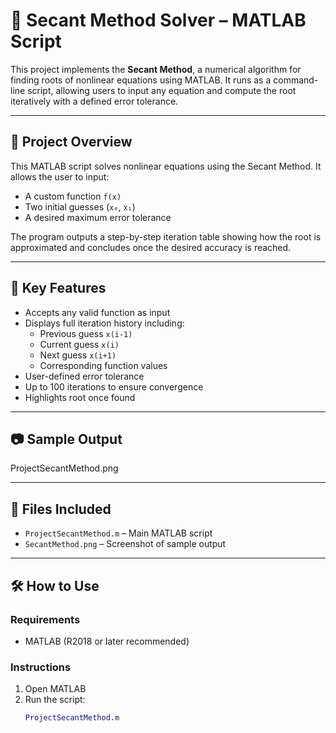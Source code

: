 # 📐 Secant Method Solver – MATLAB Script

This project implements the **Secant Method**, a numerical algorithm for finding roots of nonlinear equations using MATLAB. It runs as a command-line script, allowing users to input any equation and compute the root iteratively with a defined error tolerance.

---

## 🚀 Project Overview

This MATLAB script solves nonlinear equations using the Secant Method. It allows the user to input:

- A custom function `f(x)`
- Two initial guesses (`x₀`, `x₁`)
- A desired maximum error tolerance

The program outputs a step-by-step iteration table showing how the root is approximated and concludes once the desired accuracy is reached.

---

## 🧠 Key Features

- Accepts any valid function as input
- Displays full iteration history including:
  - Previous guess `x(i-1)`
  - Current guess `x(i)`
  - Next guess `x(i+1)`
  - Corresponding function values
- User-defined error tolerance
- Up to 100 iterations to ensure convergence
- Highlights root once found

---

## 📷 Sample Output
ProjectSecantMethod.png

---

## 📂 Files Included

- `ProjectSecantMethod.m` – Main MATLAB script
- `SecantMethod.png` – Screenshot of sample output

---

## 🛠 How to Use

### Requirements
- MATLAB (R2018 or later recommended)

### Instructions
1. Open MATLAB
2. Run the script:
   ```matlab
   ProjectSecantMethod.m
